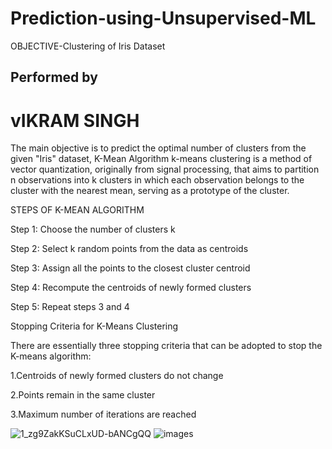 # Prediction-using-Unsupervised-ML

OBJECTIVE-Clustering of Iris Dataset
## Performed by 
# vIKRAM SINGH

The main objective is to predict the optimal number of clusters from the given "Iris" dataset, K-Mean Algorithm
k-means clustering is a method of vector quantization, originally from signal processing, that aims to partition n observations into k clusters in which each observation belongs to the cluster with the nearest mean, serving as a prototype of the cluster.

STEPS OF K-MEAN ALGORITHM

Step 1: Choose the number of clusters k

Step 2: Select k random points from the data as centroids

Step 3: Assign all the points to the closest cluster centroid

Step 4: Recompute the centroids of newly formed clusters

Step 5: Repeat steps 3 and 4

Stopping Criteria for K-Means Clustering

There are essentially three stopping criteria that can be adopted to stop the K-means algorithm:

1.Centroids of newly formed clusters do not change

2.Points remain in the same cluster

3.Maximum number of iterations are reached

![1_zg9ZakKSuCLxUD-bANCgQQ](https://user-images.githubusercontent.com/75565736/115990020-b69d0a80-a5de-11eb-8b30-d0c0a81002c9.png)
![images](https://user-images.githubusercontent.com/75565736/115990021-ba309180-a5de-11eb-97d1-2db2160c3d1b.png)


